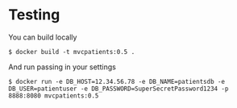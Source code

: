 

# Testing

You can build locally
```
$ docker build -t mvcpatients:0.5 .
```

And run passing in your settings
```
$ docker run -e DB_HOST=12.34.56.78 -e DB_NAME=patientsdb -e DB_USER=patientuser -e DB_PASSWORD=SuperSecretPassword1234 -p 8888:8080 mvcpatients:0.5
```
